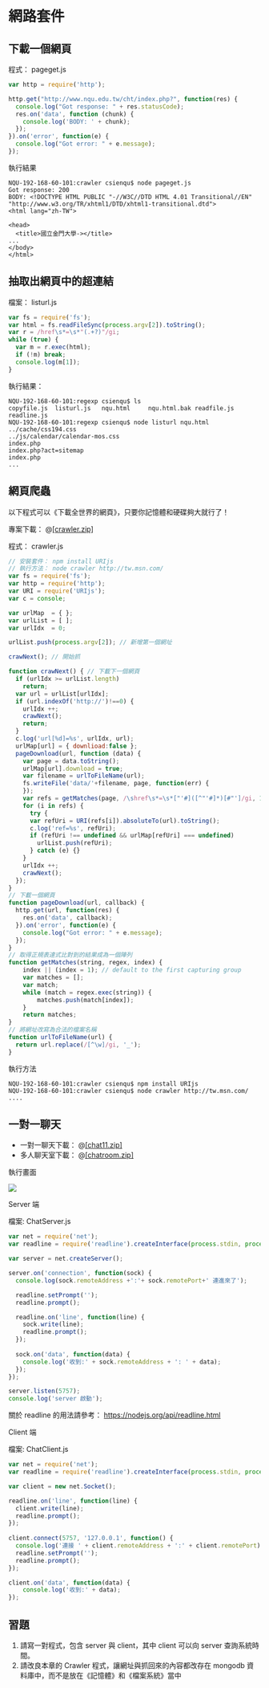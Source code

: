 # 網路套件

## 下載一個網頁

程式： pageget.js

```javascript
var http = require('http');

http.get("http://www.nqu.edu.tw/cht/index.php?", function(res) {
  console.log("Got response: " + res.statusCode);
  res.on('data', function (chunk) {
    console.log('BODY: ' + chunk);
  });
}).on('error', function(e) {
  console.log("Got error: " + e.message);
});
```

執行結果

```
NQU-192-168-60-101:crawler csienqu$ node pageget.js
Got response: 200
BODY: <!DOCTYPE HTML PUBLIC "-//W3C//DTD HTML 4.01 Transitional//EN" "http://www.w3.org/TR/xhtml1/DTD/xhtml1-transitional.dtd">
<html lang="zh-TW">

<head>
  <title>國立金門大學-></title>
...
</body>
</html>
```

## 抽取出網頁中的超連結

檔案： listurl.js

```javascript
var fs = require('fs');
var html = fs.readFileSync(process.argv[2]).toString();
var r = /href\s*=\s*"(.+?)"/gi;
while (true) {
  var m = r.exec(html);
  if (!m) break;
  console.log(m[1]);
}
```

執行結果：

```
NQU-192-168-60-101:regexp csienqu$ ls
copyfile.js  listurl.js   nqu.html     nqu.html.bak readfile.js  readline.js
NQU-192-168-60-101:regexp csienqu$ node listurl nqu.html
../cache/css194.css
../js/calendar/calendar-mos.css
index.php
index.php?act=sitemap
index.php
...
```

## 網頁爬蟲

以下程式可以《下載全世界的網頁》，只要你記憶體和硬碟夠大就行了！


專案下載： @[[crawler.zip]](crawler.zip)

程式： crawler.js

```javascript
// 安裝套件： npm install URIjs
// 執行方法： node crawler http://tw.msn.com/
var fs = require('fs');
var http = require('http');
var URI = require('URIjs');
var c = console;

var urlMap  = { };
var urlList = [ ];
var urlIdx  = 0;

urlList.push(process.argv[2]); // 新增第一個網址

crawNext(); // 開始抓

function crawNext() { // 下載下一個網頁
  if (urlIdx >= urlList.length) 
    return;
  var url = urlList[urlIdx];
  if (url.indexOf('http://')!==0) {
    urlIdx ++;
    crawNext();
    return;
  }
  c.log('url[%d]=%s', urlIdx, url);
  urlMap[url] = { downlioad:false };
  pageDownload(url, function (data) {
    var page = data.toString();
    urlMap[url].download = true;
    var filename = urlToFileName(url);
    fs.writeFile('data/'+filename, page, function(err) {
    });
    var refs = getMatches(page, /\shref\s*=\s*["'#]([^"'#]*)[#"']/gi, 1);
    for (i in refs) {
      try {
      var refUri = URI(refs[i]).absoluteTo(url).toString();
      c.log('ref=%s', refUri);
      if (refUri !== undefined && urlMap[refUri] === undefined)
        urlList.push(refUri);
      } catch (e) {}
    }
    urlIdx ++;
    crawNext();
  });
}
// 下載一個網頁
function pageDownload(url, callback) {
  http.get(url, function(res) {
    res.on('data', callback);
  }).on('error', function(e) {
    console.log("Got error: " + e.message);
  });
}
// 取得正規表達式比對到的結果成為一個陣列
function getMatches(string, regex, index) {
    index || (index = 1); // default to the first capturing group
    var matches = [];
    var match;
    while (match = regex.exec(string)) {
        matches.push(match[index]);
    }
    return matches;
}
// 將網址改寫為合法的檔案名稱
function urlToFileName(url) {
  return url.replace(/[^\w]/gi, '_');
}
```

執行方法

```
NQU-192-168-60-101:crawler csienqu$ npm install URIjs
NQU-192-168-60-101:crawler csienqu$ node crawler http://tw.msn.com/
....
```

## 一對一聊天

* 一對一聊天下載： @[[chat11.zip]](chat11.zip)
* 多人聊天室下載： @[[chatroom.zip]](chatroom.zip)

執行畫面

![](./img/chat11.png)


Server 端

檔案: ChatServer.js

```javascript
var net = require('net');
var readline = require('readline').createInterface(process.stdin, process.stdout);

var server = net.createServer();

server.on('connection', function(sock) {
  console.log(sock.remoteAddress +':'+ sock.remotePort+' 連進來了');

  readline.setPrompt('');
  readline.prompt();

  readline.on('line', function(line) {
    sock.write(line);
    readline.prompt();
  });
  
  sock.on('data', function(data) {
    console.log('收到:' + sock.remoteAddress + ': ' + data);
  });
});

server.listen(5757);
console.log('server 啟動');

```

關於 readline 的用法請參考：  <https://nodejs.org/api/readline.html>

Client 端

檔案: ChatClient.js

```javascript
var net = require('net');
var readline = require('readline').createInterface(process.stdin, process.stdout);

var client = new net.Socket();

readline.on('line', function(line) {
  client.write(line);
  readline.prompt();
});
  
client.connect(5757, '127.0.0.1', function() {
  console.log('連接 ' + client.remoteAddress + ':' + client.remotePort);
  readline.setPrompt('');
  readline.prompt();
});

client.on('data', function(data) {
    console.log('收到:' + data);
});
```

## 習題

1. 請寫一對程式，包含 server 與 client，其中 client 可以向 server 查詢系統時間。
2. 請改良本章的 Crawler 程式，讓網址與抓回來的內容都改存在 mongodb 資料庫中，而不是放在《記憶體》和《檔案系統》當中



